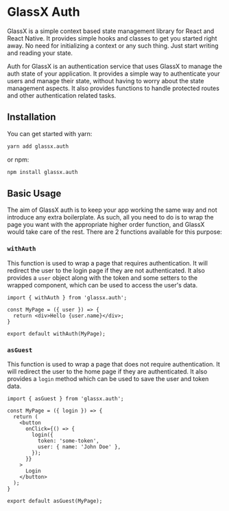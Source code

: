 # GlassX Auth

GlassX is a simple context based state management library for React and React Native. It provides simple hooks and classes to get you started right away. No need for initializing a context or any such thing. Just start writing and reading your state.

Auth for GlassX is an authentication service that uses GlassX to manage the auth state of your application. It provides a simple way to authenticate your users and manage their state, without having to worry about the state management aspects. It also provides functions to handle protected routes and other authentication related tasks.

## Installation

You can get started with yarn:

```sh
yarn add glassx.auth
```

or npm:

```sh
npm install glassx.auth
```

## Basic Usage

The aim of GlassX auth is to keep your app working the same way and not introduce any extra boilerplate. As such, all you need to do is to wrap the page you want with the appropriate higher order function, and GlassX would take care of the rest. There are 2 functions available for this purpose:

### `withAuth`

This function is used to wrap a page that requires authentication. It will redirect the user to the login page if they are not authenticated. It also provides a `user` object along with the token and some setters to the wrapped component, which can be used to access the user's data.

```tsx
import { withAuth } from 'glassx.auth';

const MyPage = ({ user }) => {
  return <div>Hello {user.name}</div>;
}

export default withAuth(MyPage);
```

### `asGuest`

This function is used to wrap a page that does not require authentication. It will redirect the user to the home page if they are authenticated. It also provides a `login` method which can be used to save the user and token data.

```tsx
import { asGuest } from 'glassx.auth';

const MyPage = ({ login }) => {
  return (
    <button
      onClick={() => {
        login({
          token: 'some-token',
          user: { name: 'John Doe' },
        });
      }}
    >
      Login
    </button>
  );
}

export default asGuest(MyPage);
```
